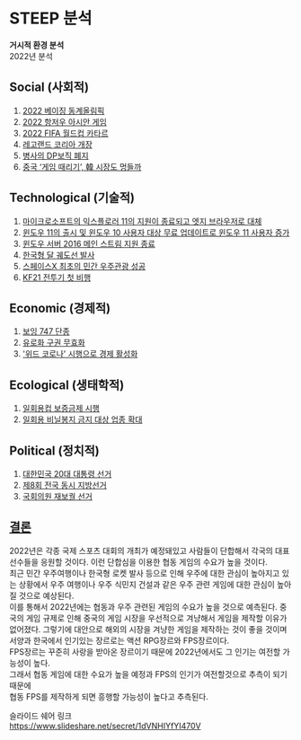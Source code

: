 # **STEEP 분석**
**거시적 환경 분석**  
2022년 분석
## Social (사회적)
1. [2022 베이징 동계올림픽](https://olympics.com/ko/beijing-2022/)
2. [2022 항저우 아시안 게임](https://ko.wikipedia.org/wiki/2022%EB%85%84_%EC%95%84%EC%8B%9C%EC%95%88_%EA%B2%8C%EC%9E%84)
3. [2022 FIFA 월드컵 카타르](https://ko.wikipedia.org/wiki/2022%EB%85%84_FIFA_%EC%9B%94%EB%93%9C%EC%BB%B5)
4. [레고랜드 코리아 개장](https://www.legoland.kr/)
5. [병사의 DP보직 폐지](https://www.khan.co.kr/politics/defense-diplomacy/article/202109091642001)
6. [중국 ‘게임 때리기’, 韓 시장도 멍들까](https://www.kukinews.com/newsView/kuk202109080286)
## Technological (기술적)
1. [마이크로소프트의 익스플로러 11의 지원이 종료되고 엣지 브라우저로 대체](https://www.boannews.com/media/view.asp?idx=97976)
2. [윈도우 11의 출시 및 윈도우 10 사용자 대상 무료 업데이트로 윈도우 11 사용자 증가](https://www.yna.co.kr/view/AKR20211005056000017?input=1195m)
3. [윈도우 서버 2016 메인 스트림 지원 종료](https://www.ciokorea.com/news/205514)
4. [한국형 달 궤도선 발사](https://ko.wikipedia.org/wiki/%EB%8C%80%ED%95%9C%EB%AF%BC%EA%B5%AD_%EB%8B%AC_%EA%B6%A4%EB%8F%84%EC%84%A0)
5. [스페이스X 최초의 민간 우주관광 성공](https://news.kbs.co.kr/news/view.do?ncd=5283560&ref=A)
6. [KF21 전투기 첫 비행](https://ko.wikipedia.org/wiki/KF-21_%EB%B3%B4%EB%9D%BC%EB%A7%A4)
## Economic (경제적)    
1. [보잉 747 단종](https://ko.wikipedia.org/wiki/%EB%B3%B4%EC%9E%89_747-8)
2. [유로화 구권 무효화](https://blog.naver.com/kkulkkuls/221679296465)
3. ['위드 코로나' 시행으로 경제 활성화](https://www.ytn.co.kr/_ln/0102_202109211508495378)
## Ecological (생태학적)
1. [일회용컵 보증금제 시행](http://www.me.go.kr/home/web/board/read.do?boardMasterId=1&boardId=1375060&menuId=286)
2. [일회용 비닐봉지 금지 대상 업종 확대](https://www.ntoday.co.kr/news/articleView.html?idxno=76439)
## Political (정치적)   
1. [대한민국 20대 대통령 선거](https://ko.wikipedia.org/wiki/%EB%8C%80%ED%95%9C%EB%AF%BC%EA%B5%AD_%EC%A0%9C20%EB%8C%80_%EB%8C%80%ED%86%B5%EB%A0%B9_%EC%84%A0%EA%B1%B0)
2. [제8회 전국 동시 지방선거](https://ko.wikipedia.org/wiki/%EC%A0%9C8%ED%9A%8C_%EC%A0%84%EA%B5%AD%EB%8F%99%EC%8B%9C%EC%A7%80%EB%B0%A9%EC%84%A0%EA%B1%B0)
3. [국회의원 재보궐 선거](https://ko.wikipedia.org/wiki/2022%EB%85%84_%EB%8C%80%ED%95%9C%EB%AF%BC%EA%B5%AD_%EC%9E%AC%EB%B3%B4%EA%B6%90%EC%84%A0%EA%B1%B)

## <u>결론</u>
2022년은 각종 국제 스포츠 대회의 개최가 예정돼있고 사람들이 단합해서 각국의 대표 선수들을 응원할 것이다. 이런 단합심을 이용한 협동 게임의 수요가 높을 것이다.  
최근 민간 우주여행이나 한국형 로켓 발사 등으로 인해 우주에 대한 관심이 높아지고 있는 상황에서 우주 여행이나 우주 식민지 건설과 같은 우주 관련 게임에 대한 관심이 높아질 것으로 예상된다.  
이를 통해서 2022년에는 협동과 우주 관련된 게임의 수요가 높을 것으로 예측된다.
중국의 게임 규제로 인해 중국의 게임 시장을 우선적으로 겨냥해서 게임을 제작할 이유가 없어졌다. 
그렇기에 대안으로 해외의 시장을 겨냥한 게임을 제작하는 것이 좋을 것이며 서양과 한국에서 인기있는 장르로는 액션 RPG장르와 FPS장르이다.   
FPS장르는 꾸준히 사랑을 받아온 장르이기 때문에 2022년에서도 그 인기는 여전할 가능성이 높다.  
그래서 협동 게임에 대한 수요가 높을 예정과 FPS의 인기가 여전할것으로 추측이 되기 때문에  
협동 FPS를 제작하게 되면 흥행할 가능성이 높다고 추측된다.

슬라이드 쉐어 링크    
https://www.slideshare.net/secret/1dVNHIYfYI470V
